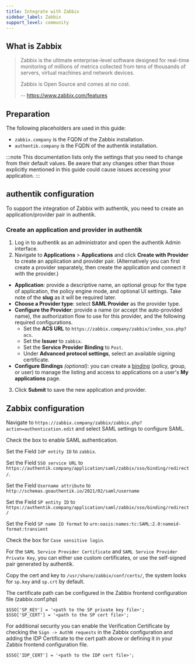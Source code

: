 ```yaml
---
title: Integrate with Zabbix
sidebar_label: Zabbix
support_level: community
---
```


## What is Zabbix

> Zabbix is the ultimate enterprise-level software designed for real-time monitoring of millions of metrics collected from tens of thousands of servers, virtual machines and network devices.
>
> Zabbix is Open Source and comes at no cost.
>
> -- https://www.zabbix.com/features

## Preparation

The following placeholders are used in this guide:

- `zabbix.company` is the FQDN of the Zabbix installation.
- `authentik.company` is the FQDN of the authentik installation.

:::note
This documentation lists only the settings that you need to change from their default values. Be aware that any changes other than those explicitly mentioned in this guide could cause issues accessing your application.
:::

## authentik configuration

To support the integration of Zabbix with authentik, you need to create an application/provider pair in authentik.

### Create an application and provider in authentik

1. Log in to authentik as an administrator and open the authentik Admin interface.
2. Navigate to **Applications** > **Applications** and click **Create with Provider** to create an application and provider pair. (Alternatively you can first create a provider separately, then create the application and connect it with the provider.)

- **Application**: provide a descriptive name, an optional group for the type of application, the policy engine mode, and optional UI settings. Take note of the **slug** as it will be required later.
- **Choose a Provider type**: select **SAML Provider** as the provider type.
- **Configure the Provider**: provide a name (or accept the auto-provided name), the authorization flow to use for this provider, and the following required configurations.
    - Set the **ACS URL** to `https://zabbix.company/zabbix/index_sso.php?acs`.
    - Set the **Issuer** to `zabbix`.
    - Set the **Service Provider Binding** to `Post`.
    - Under **Advanced protocol settings**, select an available signing certificate.
- **Configure Bindings** _(optional)_: you can create a [binding](https://docs.goauthentik.io/docs/add-secure-apps/flows-stages/bindings/) (policy, group, or user) to manage the listing and access to applications on a user's **My applications** page.

3. Click **Submit** to save the new application and provider.

## Zabbix configuration

Navigate to `https://zabbix.company/zabbix/zabbix.php?action=authentication.edit` and select SAML settings to configure SAML.

Check the box to enable SAML authentication.

Set the Field `IdP entity ID` to `zabbix`.

Set the Field `SSO service URL` to `https://authentik.company/application/saml/zabbix/sso/binding/redirect/`.

Set the Field `Username attribute` to `http://schemas.goauthentik.io/2021/02/saml/username`

Set the Field `SP entity ID` to `https://authentik.company/application/saml/zabbix/sso/binding/redirect/`

Set the Field `SP name ID format` to `urn:oasis:names:tc:SAML:2.0:nameid-format:transient`

Check the box for `Case sensitive login`.

For the `SAML Service Provider Certificate` and `SAML Service Provider Private Key`, you can either use custom certificates, or use the self-signed pair generated by authentik.

Copy the cert and key to `/usr/share/zabbix/conf/certs/`, the system looks for `sp.key` and `sp.crt` by default.

The certificate path can be configured in the Zabbix frontend configuration file (zabbix.conf.php)

```
$SSO['SP_KEY'] = '<path to the SP private key file>';
$SSO['SP_CERT'] = '<path to the SP cert file>';
```

For additional security you can enable the Verification Certificate by checking the `Sign -> AuthN requests` in the Zabbix configuration and adding the IDP Certificate to the cert path above or defining it in your Zabbix frontend configuration file.

```
$SSO['IDP_CERT'] = '<path to the IDP cert file>';
```
